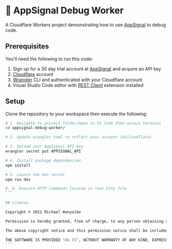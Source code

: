# 👷 AppSignal Debug Worker

A Cloudflare Workers project demonstrating how to use [AppSignal](https://www.appsignal.com/) to debug code.

## Prerequisites

You'll need the following to run this code:

1. Sign up for a 30 day trial account at [AppSignal](https://www.appsignal.com/) and acquire an API key
2. [Cloudflare](https://www.cloudflare.com/) account
3. [Wrangler](https://developers.cloudflare.com/workers/get-started/guide) CLI and authenticated with your Cloudflare account
4. Visual Studio Code editor with [REST Client](https://marketplace.visualstudio.com/items?itemName=humao.rest-client) extension installed

## Setup

Clone the repository to your workspace then execute the following:

````bash
# 1. Navigate to project folder/Open in VS Code then access terminal
cd appsignal-debug-worker/

# 2. Update wrangler.toml to reflect your account id(cloudflare)

# 3. Upload your AppSignal API Key
wrangler secret put APPSIGNAL_API

# 4. Install package dependencies
npm install

# 5. Launch the dev server
npm run dev

#. 6. Execute HTTP Commands located in rest.http file
```

## License

Copyright © 2021 Michael Wanyoike

Permission is hereby granted, free of charge, to any person obtaining a copy of this software and associated documentation files (the "Software"), to deal in the Software without restriction, including without limitation the rights to use, copy, modify, merge, publish, distribute, sublicense, and/or sell copies of the Software, and to permit persons to whom the Software is furnished to do so, subject to the following conditions:

The above copyright notice and this permission notice shall be included in all copies or substantial portions of the Software.

THE SOFTWARE IS PROVIDED "AS IS", WITHOUT WARRANTY OF ANY KIND, EXPRESS OR IMPLIED, INCLUDING BUT NOT LIMITED TO THE WARRANTIES OF MERCHANTABILITY, FITNESS FOR A PARTICULAR PURPOSE AND NONINFRINGEMENT. IN NO EVENT SHALL THE AUTHORS OR COPYRIGHT HOLDERS BE LIABLE FOR ANY CLAIM, DAMAGES OR OTHER LIABILITY, WHETHER IN AN ACTION OF CONTRACT, TORT OR OTHERWISE, ARISING FROM, OUT OF OR IN CONNECTION WITH THE SOFTWARE OR THE USE OR OTHER DEALINGS IN THE SOFTWARE.
```
````
